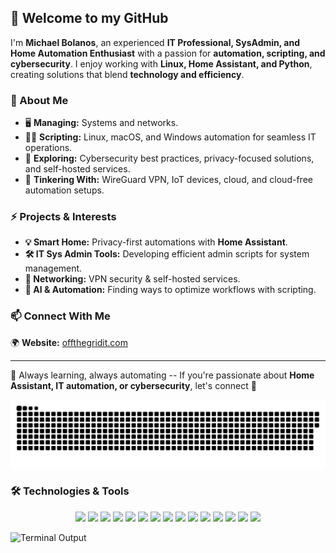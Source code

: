 ## 👋 Welcome to my GitHub  

I'm **Michael Bolanos**, an experienced **IT Professional, SysAdmin, and Home Automation Enthusiast** with a passion for **automation, scripting, and cybersecurity**. I enjoy working with **Linux, Home Assistant, and Python**, creating solutions that blend **technology and efficiency**.  

### 🚀 About Me  
- 🖥️ **Managing:** Systems and networks.  
- 🧑‍💻 **Scripting:** Linux, macOS, and Windows automation for seamless IT operations.  
- 🔐 **Exploring:** Cybersecurity best practices, privacy-focused solutions, and self-hosted services.  
- 📡 **Tinkering With:** WireGuard VPN, IoT devices, cloud, and cloud-free automation setups.  

### ⚡ Projects & Interests  
- **💡 Smart Home:** Privacy-first automations with **Home Assistant**.  
- **🛠️ IT Sys Admin Tools:** Developing efficient admin scripts for system management.  
- **📡 Networking:** VPN security & self-hosted services.  
- **🤖 AI & Automation:** Finding ways to optimize workflows with scripting.  

### 📫 Connect With Me  
🌍 **Website:** [offthegridit.com](https://offthegridit.com)  

---  

🚀 Always learning, always automating -- If you're passionate about **Home Assistant, IT automation, or cybersecurity**, let's connect 🚀  

<picture>
  <source media="(prefers-color-scheme: dark)" srcset="https://raw.githubusercontent.com/michaelbolanos/michaelbolanos/output/github-snake-dark.svg" />
  <source media="(prefers-color-scheme: light)" srcset="https://raw.githubusercontent.com/michaelbolanos/michaelbolanos/output/github-snake.svg" />
  <img alt="github-snake" src="https://raw.githubusercontent.com/michaelbolanos/michaelbolanos/output/github-snake.svg" />
</picture>

### 🛠️ Technologies & Tools  

<p align="center">
  <img src="https://img.shields.io/badge/Linux-FCC624?style=for-the-badge&logo=linux&logoColor=black" />
  <img src="https://img.shields.io/badge/macOS-000000?style=for-the-badge&logo=apple&logoColor=white" />
  <img src="https://img.shields.io/badge/Windows-0078D6?style=for-the-badge&logo=windows&logoColor=white" />
  <img src="https://img.shields.io/badge/Raspberry_Pi-A22846?style=for-the-badge&logo=raspberry-pi&logoColor=white" />
  <img src="https://img.shields.io/badge/Open_Source-3DA639?style=for-the-badge&logo=open-source-initiative&logoColor=white" />
  <img src="https://img.shields.io/badge/Python-3776AB?style=for-the-badge&logo=python&logoColor=white" />
  <img src="https://img.shields.io/badge/Bash-4EAA25?style=for-the-badge&logo=gnu-bash&logoColor=white" />
  <img src="https://img.shields.io/badge/PowerShell-5391FE?style=for-the-badge&logo=powershell&logoColor=white" />
  <img src="https://img.shields.io/badge/Home_Assistant-41BDF5?style=for-the-badge&logo=home-assistant&logoColor=white" />
  <img src="https://img.shields.io/badge/WireGuard-88171A?style=for-the-badge&logo=wireguard&logoColor=white" />
  <img src="https://img.shields.io/badge/Git-F05032?style=for-the-badge&logo=git&logoColor=white" />
  <img src="https://img.shields.io/badge/HTML5-E34F26?style=for-the-badge&logo=html5&logoColor=white" />
  <img src="https://img.shields.io/badge/JavaScript-F7DF1E?style=for-the-badge&logo=javascript&logoColor=black" />
  <img src="https://img.shields.io/badge/Ansible-EE0000?style=for-the-badge&logo=ansible&logoColor=white" />
  <img src="https://img.shields.io/badge/WordPress-21759B?style=for-the-badge&logo=wordpress&logoColor=white" />
</p>


![Terminal Output](Michael-Bolanos-coding.gif)
